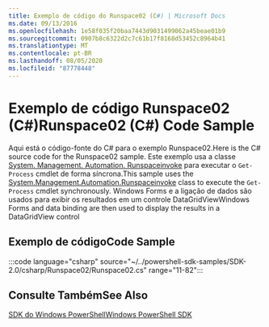 ```yaml
---
title: Exemplo de código do Runspace02 (C#) | Microsoft Docs
ms.date: 09/13/2016
ms.openlocfilehash: 1e58f035f20baa7443d9031499062a45beae01b9
ms.sourcegitcommit: 0907b8c6322d2c7c61b17f8168d53452c8964b41
ms.translationtype: MT
ms.contentlocale: pt-BR
ms.lasthandoff: 08/05/2020
ms.locfileid: "87778448"
---
```

# <a name="runspace02-c-code-sample"></a><span data-ttu-id="1ed53-102">Exemplo de código Runspace02 (C#)</span><span class="sxs-lookup"><span data-stu-id="1ed53-102">Runspace02 (C#) Code Sample</span></span>

<span data-ttu-id="1ed53-103">Aqui está o código-fonte do C# para o exemplo Runspace02.</span><span class="sxs-lookup"><span data-stu-id="1ed53-103">Here is the C# source code for the Runspace02 sample.</span></span> <span data-ttu-id="1ed53-104">Este exemplo usa a classe [System. Management. Automation. Runspaceinvoke](/dotnet/api/System.Management.Automation.RunspaceInvoke) para executar o `Get-Process` cmdlet de forma síncrona.</span><span class="sxs-lookup"><span data-stu-id="1ed53-104">This sample uses the [System.Management.Automation.Runspaceinvoke](/dotnet/api/System.Management.Automation.RunspaceInvoke) class to execute the `Get-Process` cmdlet synchronously.</span></span> <span data-ttu-id="1ed53-105">Windows Forms e a ligação de dados são usados para exibir os resultados em um controle DataGridView</span><span class="sxs-lookup"><span data-stu-id="1ed53-105">Windows Forms and data binding are then used to display the results in a DataGridView control</span></span>

## <a name="code-sample"></a><span data-ttu-id="1ed53-106">Exemplo de código</span><span class="sxs-lookup"><span data-stu-id="1ed53-106">Code Sample</span></span>

:::code language="csharp" source="~/../powershell-sdk-samples/SDK-2.0/csharp/Runspace02/Runspace02.cs" range="11-82":::

## <a name="see-also"></a><span data-ttu-id="1ed53-107">Consulte Também</span><span class="sxs-lookup"><span data-stu-id="1ed53-107">See Also</span></span>

[<span data-ttu-id="1ed53-108">SDK do Windows PowerShell</span><span class="sxs-lookup"><span data-stu-id="1ed53-108">Windows PowerShell SDK</span></span>](../windows-powershell-reference.md)

